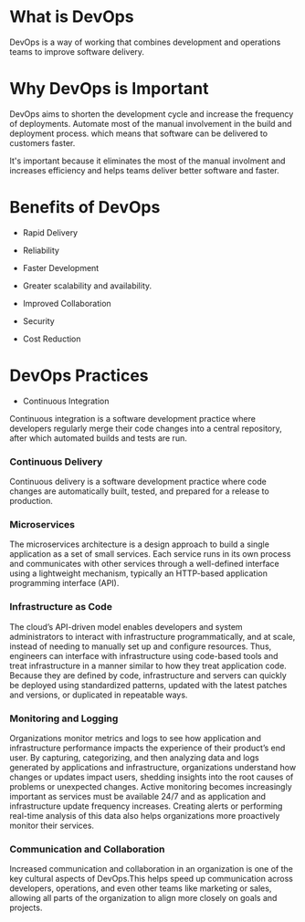 
# What is DevOps
DevOps is a way of working that combines development and operations teams to improve software delivery. 


# Why DevOps is Important
DevOps aims to shorten the development cycle and increase the frequency of deployments. Automate most of the manual involvement in the build and deployment process. which means that software can be delivered to customers faster.

It's important because it eliminates the most of the manual involment and increases efficiency and helps teams deliver better software and faster.


# Benefits of DevOps

- Rapid Delivery

- Reliability

- Faster Development

- Greater scalability and availability.

- Improved Collaboration

- Security

- Cost Reduction


# DevOps Practices

- Continuous Integration

Continuous integration is a software development practice where developers regularly merge their code changes into a central repository, after which automated builds and tests are run.

### Continuous Delivery

Continuous delivery is a software development practice where code changes are automatically built, tested, and prepared for a release to production.

### Microservices

The microservices architecture is a design approach to build a single application as a set of small services. Each service runs in its own process and communicates with other services through a well-defined interface using a lightweight mechanism, typically an HTTP-based application programming interface (API).

### Infrastructure as Code

The cloud’s API-driven model enables developers and system administrators to interact with infrastructure programmatically, and at scale, instead of needing to manually set up and configure resources. Thus, engineers can interface with infrastructure using code-based tools and treat infrastructure in a manner similar to how they treat application code. Because they are defined by code, infrastructure and servers can quickly be deployed using standardized patterns, updated with the latest patches and versions, or duplicated in repeatable ways.

### Monitoring and Logging

Organizations monitor metrics and logs to see how application and infrastructure performance impacts the experience of their product’s end user. By capturing, categorizing, and then analyzing data and logs generated by applications and infrastructure, organizations understand how changes or updates impact users, shedding insights into the root causes of problems or unexpected changes. Active monitoring becomes increasingly important as services must be available 24/7 and as application and infrastructure update frequency increases. Creating alerts or performing real-time analysis of this data also helps organizations more proactively monitor their services.

### Communication and Collaboration

Increased communication and collaboration in an organization is one of the key cultural aspects of DevOps.This helps speed up communication across developers, operations, and even other teams like marketing or sales, allowing all parts of the organization to align more closely on goals and projects.


